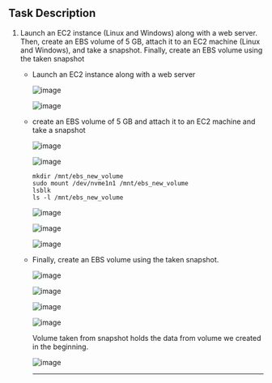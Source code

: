 ## Task Description

1.  Launch an EC2 instance (Linux and Windows) along with a web server. Then, create an EBS volume of 5 GB, attach it to an EC2 machine (Linux and Windows), and take a snapshot. Finally, create an EBS volume using the taken snapshot

    - Launch an EC2 instance along with a web server
  
      ![image](https://github.com/user-attachments/assets/3477242e-57fe-49d6-a458-744880f83e10)
      
      ![image](https://github.com/user-attachments/assets/9f2122eb-db51-4828-a2bc-a2c33c291fc6)

    - create an EBS volume of 5 GB and attach it to an EC2 machine and take a snapshot
  
      ![image](https://github.com/user-attachments/assets/b665df7a-b021-43a0-afad-15a3019018d0)

      ![image](https://github.com/user-attachments/assets/417592e7-b219-4383-981e-34fe4fe197a6)
      
      ```
      mkdir /mnt/ebs_new_volume
      sudo mount /dev/nvme1n1 /mnt/ebs_new_volume
      lsblk
      ls -l /mnt/ebs_new_volume
      ```
      
      ![image](https://github.com/user-attachments/assets/bf9be844-e0ae-4116-9b24-86eee22e64d2)

      ![image](https://github.com/user-attachments/assets/ac9fb98b-2a2d-41d7-b632-f6655d7179f1)

      ![image](https://github.com/user-attachments/assets/49892ca3-828b-42f5-ac39-5d7bd4667978)


    - Finally, create an EBS volume using the taken snapshot.
      
      ![image](https://github.com/user-attachments/assets/98ad9a11-1b9d-49dc-817e-3b854042a4cf)
  
      ![image](https://github.com/user-attachments/assets/590e960f-31c3-4398-b6e0-e2799bba3c01)

      ![image](https://github.com/user-attachments/assets/db377599-a29e-44b8-9dae-253680240320)

      ![image](https://github.com/user-attachments/assets/5e26bedb-466f-495e-b618-7a8f999227be)
  
      Volume taken from snapshot holds the data from volume we created in the beginning. 

      ![image](https://github.com/user-attachments/assets/9e0140bf-39f1-46fe-8826-5ffe575d3fb2)

      ___

